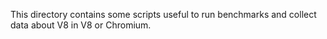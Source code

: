 This directory contains some scripts useful to run benchmarks and collect data about V8 in V8 or Chromium.
